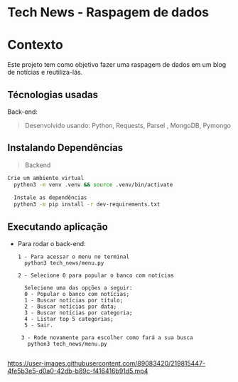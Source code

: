 # Tech News - Raspagem de dados

# Contexto
Este projeto tem como objetivo fazer uma raspagem de dados em um blog de notícias e reutiliza-lás.

## Técnologias usadas

Back-end:
> Desenvolvido usando: Python, Requests, Parsel , MongoDB, Pymongo

## Instalando Dependências

> Backend
```bash
Crie um ambiente virtual 
  python3 -m venv .venv && source .venv/bin/activate
  
  Instale as dependências
  python3 -m pip install -r dev-requirements.txt
``` 
## Executando aplicação

* Para rodar o back-end:

  ```
  1 - Para acessar o menu no terminal
    python3 tech_news/menu.py
  
  2 - Selecione 0 para popular o banco com notícias
  
    Selecione uma das opções a seguir:
    0 - Popular o banco com notícias;
    1 - Buscar notícias por título;
    2 - Buscar notícias por data;
    3 - Buscar notícias por categoria;
    4 - Listar top 5 categorias;
    5 - Sair.
 
   3 - Rode novamente para escolher como fará a sua busca 
     python3 tech_news/menu.py
 
  ```


https://user-images.githubusercontent.com/89083420/219815447-4fe5b3e5-d0a0-42db-b89c-f416416b91d5.mp4



